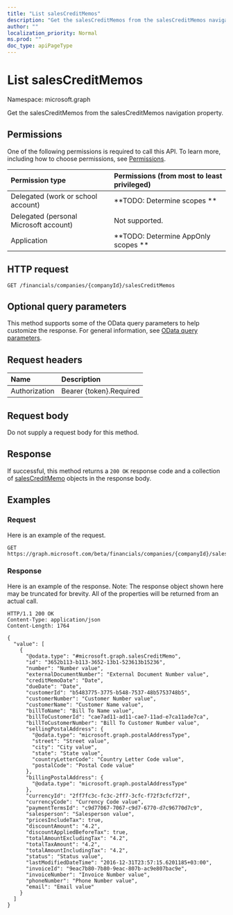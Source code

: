 ```yaml
---
title: "List salesCreditMemos"
description: "Get the salesCreditMemos from the salesCreditMemos navigation property."
author: ""
localization_priority: Normal
ms.prod: ""
doc_type: apiPageType
---
```


# List salesCreditMemos

Namespace: microsoft.graph

Get the salesCreditMemos from the salesCreditMemos navigation property.

## Permissions
One of the following permissions is required to call this API. To learn more, including how to choose permissions, see [Permissions](/concepts/permissions-reference.md).

|Permission type|Permissions (from most to least privileged)|
|:---|:---|
|Delegated (work or school account)|**TODO: Determine scopes **|
|Delegated (personal Microsoft account)|Not supported.|
|Application|**TODO: Determine AppOnly scopes **|

## HTTP request
<!-- {
  "blockType": "ignored"
}
-->
``` http
GET /financials/companies/{companyId}/salesCreditMemos
```

## Optional query parameters
This method supports some of the OData query parameters to help customize the response. For general information, see [OData query parameters](/graph/query-parameters).

## Request headers
|Name|Description|
|:---|:---|
|Authorization|Bearer {token}.Required|

## Request body
Do not supply a request body for this method.

## Response
If successful, this method returns a `200 OK` response code and a collection of [salesCreditMemo](../resources/salescreditmemo.md) objects in the response body.

## Examples

### Request
Here is an example of the request.
<!-- {
  "blockType": "request",
  "name": "get_salescreditmemo"
}
-->
``` http
GET https://graph.microsoft.com/beta/financials/companies/{companyId}/salesCreditMemos
```

### Response
Here is an example of the response. Note: The response object shown here may be truncated for brevity. All of the properties will be returned from an actual call.
<!-- {
  "blockType": "response",
  "truncated": true,
  "@odata.type": "collection(microsoft.graph.salescreditmemo)"
}
-->
``` http
HTTP/1.1 200 OK
Content-Type: application/json
Content-Length: 1764

{
  "value": [
    {
      "@odata.type": "#microsoft.graph.salesCreditMemo",
      "id": "3652b113-b113-3652-13b1-523613b15236",
      "number": "Number value",
      "externalDocumentNumber": "External Document Number value",
      "creditMemoDate": "Date",
      "dueDate": "Date",
      "customerId": "b5483775-3775-b548-7537-48b5753748b5",
      "customerNumber": "Customer Number value",
      "customerName": "Customer Name value",
      "billToName": "Bill To Name value",
      "billToCustomerId": "cae7ad11-ad11-cae7-11ad-e7ca11ade7ca",
      "billToCustomerNumber": "Bill To Customer Number value",
      "sellingPostalAddress": {
        "@odata.type": "microsoft.graph.postalAddressType",
        "street": "Street value",
        "city": "City value",
        "state": "State value",
        "countryLetterCode": "Country Letter Code value",
        "postalCode": "Postal Code value"
      },
      "billingPostalAddress": {
        "@odata.type": "microsoft.graph.postalAddressType"
      },
      "currencyId": "2ff7fc3c-fc3c-2ff7-3cfc-f72f3cfcf72f",
      "currencyCode": "Currency Code value",
      "paymentTermsId": "c9d77067-7067-c9d7-6770-d7c96770d7c9",
      "salesperson": "Salesperson value",
      "pricesIncludeTax": true,
      "discountAmount": "4.2",
      "discountAppliedBeforeTax": true,
      "totalAmountExcludingTax": "4.2",
      "totalTaxAmount": "4.2",
      "totalAmountIncludingTax": "4.2",
      "status": "Status value",
      "lastModifiedDateTime": "2016-12-31T23:57:15.6201185+03:00",
      "invoiceId": "9eac7b80-7b80-9eac-807b-ac9e807bac9e",
      "invoiceNumber": "Invoice Number value",
      "phoneNumber": "Phone Number value",
      "email": "Email value"
    }
  ]
}
```

